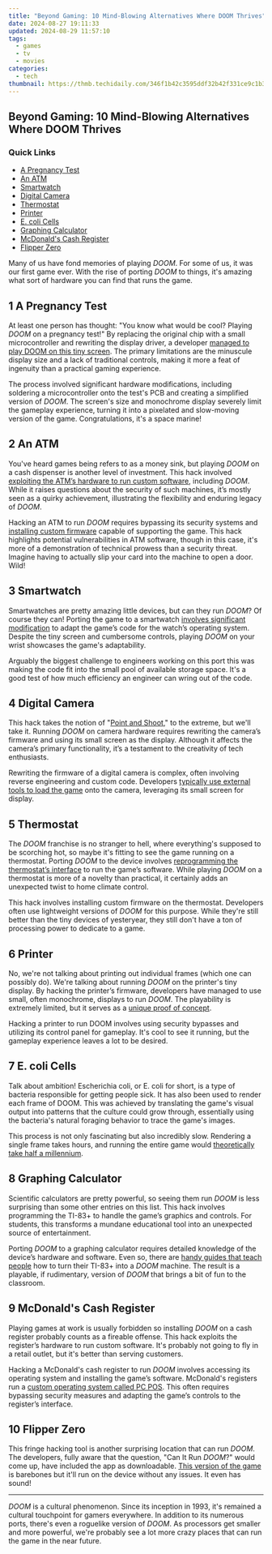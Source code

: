 ```yaml
---
title: "Beyond Gaming: 10 Mind-Blowing Alternatives Where DOOM Thrives"
date: 2024-08-27 19:11:33
updated: 2024-08-29 11:57:10
tags:
  - games
  - tv
  - movies
categories:
  - tech
thumbnail: https://thmb.techidaily.com/346f1b42c3595ddf32b42f331ce9c1b3e2f2115976dbfc26ef5bc200fbe009cd.jpg
---
```


## Beyond Gaming: 10 Mind-Blowing Alternatives Where DOOM Thrives

### Quick Links

* [A Pregnancy Test](https://program-issues.techidaily.com/fixing-pc-issues-how-to-stop-escape-from-tarkov-from-continuously-crashing/)
* [An ATM](https://howto.techidaily.com/android-safe-mode-how-to-turn-off-safe-mode-on-poco-c51-drfone-by-drfone-fix-android-problems-fix-android-problems/)
* [Smartwatch](https://blog-min.techidaily.com/how-to-recover-lost-calendar-on-iphone-11-pro-max-stellar-by-stellar-data-recovery-ios-iphone-data-recovery/)
* [Digital Camera](https://program-issues.techidaily.com/essential-troubleshooting-steps-when-borderlands-3-wont-open/)
* [Thermostat](https://howto.techidaily.com/4-ways-to-fix-android-blue-screen-of-death-on-vivo-s18-pro-drfone-by-drfone-fix-android-problems-fix-android-problems/)
* [Printer](https://some-skills.techidaily.com/2024-approved-pro-photographers-picks-top-6-high-resolution-4k-dslrs/)
* [E. coli Cells](https://facebook-record-videos.techidaily.com/new-2024-approved-essential-insights-for-youtube-content-protection/)
* [Graphing Calculator](https://some-guidance.techidaily.com/2024-approved-top-10-cheap-cameras-for-dynamic-shots/)
* [McDonald's Cash Register](https://remote-screen-capture.techidaily.com/easy-steps-to-screen-record-on-macbook-air-for-2024/)
* [Flipper Zero](https://screen-activity-recording.techidaily.com/updated-enhanced-team-collaboration-with-slack-plus-filmora-timelines/)

 Many of us have fond memories of playing _DOOM_. For some of us, it was our first game ever. With the rise of porting _DOOM_ to things, it's amazing what sort of hardware you can find that runs the game.

## 1  A Pregnancy Test 

 At least one person has thought: "You know what would be cool? Playing _DOOM_ on a pregnancy test!" By replacing the original chip with a small microcontroller and rewriting the display driver, a developer [managed to play DOOM on this tiny screen](https://www.popularmechanics.com/science/a33957256/this-programmer-figured-out-how-to-play-doom-on-a-pregnancy-test/). The primary limitations are the minuscule display size and a lack of traditional controls, making it more a feat of ingenuity than a practical gaming experience.

 The process involved significant hardware modifications, including soldering a microcontroller onto the test's PCB and creating a simplified version of _DOOM_. The screen's size and monochrome display severely limit the gameplay experience, turning it into a pixelated and slow-moving version of the game. Congratulations, it's a space marine!

## 2  An ATM 

 You've heard games being refers to as a money sink, but playing _DOOM_ on a cash dispenser is another level of investment. This hack involved [exploiting the ATM’s hardware to run custom software](https://www.nme.com/news/gaming-news/game-developer-gets-doom-running-on-an-atm-3073133), including _DOOM_. While it raises questions about the security of such machines, it’s mostly seen as a quirky achievement, illustrating the flexibility and enduring legacy of _DOOM_.

 Hacking an ATM to run _DOOM_ requires bypassing its security systems and [installing custom firmware](https://hardware-updates.techidaily.com/intel-chips-propel-modelfarms-unreal-engine-success-cutting-down-failure-rates-transition-to-amd-ryzen-for-faster-single-threaded-performance/) capable of supporting the game. This hack highlights potential vulnerabilities in ATM software, though in this case, it's more of a demonstration of technical prowess than a security threat. Imagine having to actually slip your card into the machine to open a door. Wild!

## 3  Smartwatch 

 Smartwatches are pretty amazing little devices, but can they run _DOOM_? Of course they can! Porting the game to a smartwatch [involves significant modification](https://www.kitguru.net/lifestyle/mobile/android/matthew-wilson/you-can-play-doom-and-minecraft-on-a-smartwatch/) to adapt the game’s code for the watch’s operating system. Despite the tiny screen and cumbersome controls, playing _DOOM_ on your wrist showcases the game's adaptability.

 Arguably the biggest challenge to engineers working on this port this was making the code fit into the small pool of available storage space. It's a good test of how much efficiency an engineer can wring out of the code.

## 4  Digital Camera 

 This hack takes the notion of "[Point and Shoot](https://driver-install.techidaily.com/secure-reinstallation-of-nvidia-software/)," to the extreme, but we'll take it. Running _DOOM_ on camera hardware requires rewriting the camera’s firmware and using its small screen as the display. Although it affects the camera’s primary functionality, it’s a testament to the creativity of tech enthusiasts.

 Rewriting the firmware of a digital camera is complex, often involving reverse engineering and custom code. Developers [typically use external tools to load the game](https://www.pcgamesn.com/doom/camera) onto the camera, leveraging its small screen for display.

## 5  Thermostat 

 The _DOOM_ franchise is no stranger to hell, where everything's supposed to be scorching hot, so maybe it's fitting to see the game running on a thermostat. Porting _DOOM_ to the device involves [reprogramming the thermostat’s interface](https://www.vice.com/en/article/pae887/you-can-play-doom-on-a-thermostat-because-of-course-you-can) to run the game’s software. While playing _DOOM_ on a thermostat is more of a novelty than practical, it certainly adds an unexpected twist to home climate control.

 This hack involves installing custom firmware on the thermostat. Developers often use lightweight versions of _DOOM_ for this purpose. While they're still better than the tiny devices of yesteryear, they still don't have a ton of processing power to dedicate to a game.

## 6  Printer 

 No, we're not talking about printing out individual frames (which one can possibly do). We're talking about running _DOOM_ on the printer's tiny display. By hacking the printer’s firmware, developers have managed to use small, often monochrome, displays to run _DOOM_. The playability is extremely limited, but it serves as a [unique proof of concept](https://www.wired.com/2014/09/doom-printer/).

 Hacking a printer to run DOOM involves using security bypasses and utilizing its control panel for gameplay. It's cool to see it running, but the gameplay experience leaves a lot to be desired.

## 7  E. coli Cells 

 Talk about ambition! Escherichia coli, or E. coli for short, is a type of bacteria responsible for getting people sick. It has also been used to render each frame of DOOM. This was achieved by translating the game's visual output into patterns that the culture could grow through, essentially using the bacteria's natural foraging behavior to trace the game's images.

 This process is not only fascinating but also incredibly slow. Rendering a single frame takes hours, and running the entire game would [theoretically take half a millennium](https://www.popsci.com/science/doom-e-coli-cells/).

## 8  Graphing Calculator 

 Scientific calculators are pretty powerful, so seeing them run _DOOM_ is less surprising than some other entries on this list. This hack involves programming the TI-83+ to handle the game’s graphics and controls. For students, this transforms a mundane educational tool into an unexpected source of entertainment.

 Porting _DOOM_ to a graphing calculator requires detailed knowledge of the device’s hardware and software. Even so, there are [handy guides that teach people](https://swedesintech.se/content/how-to-install-and-play-doom-on-your-ti-84-plus) how to turn their TI-83+ into a _DOOM_ machine. The result is a playable, if rudimentary, version of _DOOM_ that brings a bit of fun to the classroom.

## 9  McDonald's Cash Register 

 Playing games at work is usually forbidden so installing _DOOM_ on a cash register probably counts as a fireable offense. This hack exploits the register’s hardware to run custom software. It's probably not going to fly in a retail outlet, but it's better than serving customers.

 Hacking a McDonald's cash register to run _DOOM_ involves accessing its operating system and installing the game’s software. McDonald's registers run a [custom operating system called PC POS](https://www.baselinemag.com/news/McDonalds-Wants-It-Their-Way/). This often requires bypassing security measures and adapting the game’s controls to the register’s interface.

## 10  Flipper Zero 

 This fringe hacking tool is another surprising location that can run _DOOM_. The developers, fully aware that the question, "Can It Run _DOOM_?" would come up, have included the app as downloadable. [This version of the game](https://lab.flipper.net/apps/doom) is barebones but it'll run on the device without any issues. It even has sound!

---

_DOOM_ is a cultural phenomenon. Since its inception in 1993, it's remained a cultural touchpoint for gamers everywhere. In addition to its numerous ports, there's even a roguelike version of _DOOM_. As processors get smaller and more powerful, we're probably see a lot more crazy places that can run the game in the near future.

<ins class="adsbygoogle"
     style="display:block"
     data-ad-format="autorelaxed"
     data-ad-client="ca-pub-7571918770474297"
     data-ad-slot="1223367746"></ins>



<ins class="adsbygoogle"
     style="display:block"
     data-ad-client="ca-pub-7571918770474297"
     data-ad-slot="8358498916"
     data-ad-format="auto"
     data-full-width-responsive="true"></ins>
